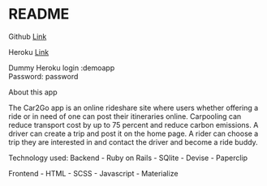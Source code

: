 # README

Github [Link](https://github.com/StefCharles22/ride2GoApp)

Heroku [Link](https://ride2goapp.herokuapp.com/)

Dummy Heroku login :demoapp  
             Password: password

About this app

The Car2Go app is an online rideshare site where users whether offering a ride or in need of one can post their itineraries online. Carpooling can reduce transport cost by up to 75 percent and reduce carbon emissions. A driver can create a trip and post it on the home page. A rider can choose a trip they are interested in and contact the driver and become a ride buddy.

Technology used:
  Backend
    - Ruby on Rails
    - SQlite
    - Devise
    - Paperclip

  Frontend
    - HTML
    - SCSS
    - Javascript
    - Materialize
